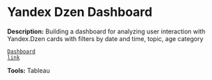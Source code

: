 # Yandex Dzen Dashboard

**Description:** Building a dashboard for analyzing user interaction with Yandex.Dzen cards with filters by date and time, topic, age category

<code>[Dashboard link](https://public.tableau.com/app/profile/yuliya.ivanyuk/viz/Dash_visits_16798582842200/sheet4)</code>

**Tools:** Tableau

